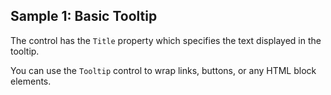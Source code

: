 ## Sample 1: Basic Tooltip

The control has the `Title` property which specifies the text displayed in the tooltip.

You can use the `Tooltip` control to wrap links, buttons, or any HTML block elements.